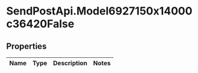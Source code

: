 # SendPostApi.Model6927150x14000c36420False

## Properties
Name | Type | Description | Notes
------------ | ------------- | ------------- | -------------


